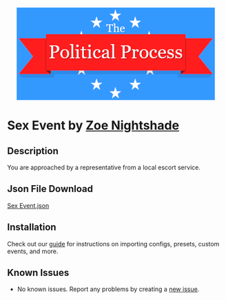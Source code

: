 <p align="center">
  <img src="https://github.com/notchrisbutler/tpp-mods/blob/main/assets/tpp.webp" alt="The Political Process Game banner"/>
</p>

# Sex Event by [Zoe Nightshade](https://discord.com/users/385225470850891797)

## Description
<p>You are approached by a representative from a local escort service.</p>

## Json File Download
[Sex Event.json](https://github.com/notchrisbutler/tpp-mods/blob/main/SexEvent.json)

## Installation

Check out our [guide](../.././README.md#installation) for instructions on importing configs, presets, custom events, and more.

## Known Issues

- No known issues. Report any problems by creating a [new issue](https://github.com/notchrisbutler/tpp-mods/issues/new).
